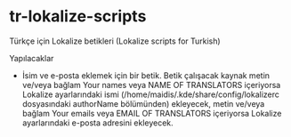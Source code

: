 tr-lokalize-scripts
===================

Türkçe için Lokalize betikleri (Lokalize scripts for Turkish)

Yapılacaklar

* İsim ve e-posta eklemek için bir betik. Betik çalışacak kaynak metin ve/veya
bağlam Your names veya NAME OF TRANSLATORS içeriyorsa Lokalize ayarlarındaki
ismi (/home/maidis/.kde/share/config/lokalizerc dosyasındaki authorName
bölümünden) ekleyecek, metin ve/veya bağlam Your emails veya EMAIL OF
TRANSLATORS içeriyorsa Lokalize ayarlarındaki e-posta adresini ekleyecek.

